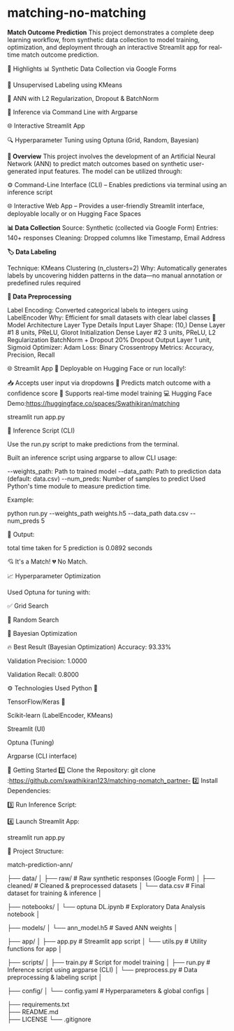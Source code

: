 # matching-no-matching

**Match Outcome Prediction**
This project demonstrates a complete deep learning workflow, from synthetic data collection to model training, optimization, and deployment through an interactive Streamlit app for real-time match outcome prediction.

📌 Highlights
📊 Synthetic Data Collection via Google Forms

🧠 Unsupervised Labeling using KMeans

🔐 ANN with L2 Regularization, Dropout & BatchNorm

🧪 Inference via Command Line with Argparse

🌐 Interactive Streamlit App

🔍 Hyperparameter Tuning using Optuna (Grid, Random, Bayesian)

**🎯 Overview**
This project involves the development of an Artificial Neural Network (ANN) to predict match outcomes based on synthetic user-generated input features. The model can be utilized through:

⚙ Command-Line Interface (CLI) – Enables predictions via terminal using an inference script

🌐 Interactive Web App – Provides a user-friendly Streamlit interface, deployable locally or on Hugging Face Spaces

**📊 Data Collection**
Source: Synthetic (collected via Google Form)
Entries: 140+ responses
Cleaning: Dropped columns like Timestamp, Email Address

**🏷 Data Labeling**

Technique: KMeans Clustering (n_clusters=2)
Why: Automatically generates labels by uncovering hidden patterns in the data—no manual annotation or predefined rules required

**🔧 Data Preprocessing**

Label Encoding: Converted categorical labels to integers using LabelEncoder
Why: Efficient for small datasets with clear label classes
🧠 Model Architecture
Layer Type	Details
Input Layer	Shape: (10,)
Dense Layer #1	8 units, PReLU, Glorot Initialization
Dense Layer #2	3 units, PReLU, L2 Regularization
BatchNorm + Dropout	20% Dropout
Output Layer	1 unit, Sigmoid
Optimizer: Adam
Loss: Binary Crossentropy
Metrics: Accuracy, Precision, Recall

🌐 Streamlit App
🚀 Deployable on Hugging Face or run locally!:

📥 Accepts user input via dropdowns
🔮 Predicts match outcome with a confidence score
🧠 Supports real-time model training
💻 Hugging Face Demo:https://huggingface.co/spaces/Swathikiran/matching

streamlit run app.py

🧪 Inference Script (CLI)

Use the run.py script to make predictions from the terminal.


Built an inference script using argparse to allow CLI usage:


--weights_path: Path to trained model
--data_path: Path to prediction data (default: data.csv)
--num_preds: Number of samples to predict
Used Python's time module to measure prediction time.

Example:

python run.py --weights_path weights.h5 --data_path data.csv --num_preds 5

🧠 Output:

total time taken for 5 prediction is 0.0892 seconds

💘 It's a Match!
💔 No Match.

📈 Hyperparameter Optimization

Used Optuna for tuning with:

✅ Grid Search

🎲 Random Search

🔁 Bayesian Optimization

🔥 Best Result (Bayesian Optimization)
Accuracy: 93.33%

Validation Precision: 1.0000

Validation Recall: 0.8000

⚙ Technologies Used
Python 🐍

TensorFlow/Keras 🧠

Scikit-learn (LabelEncoder, KMeans)

Streamlit (UI)

Optuna (Tuning)

Argparse (CLI interface)

🚀 Getting Started
1️⃣ Clone the Repository:
git clone :https://github.com/swathikiran123/matching-nomatch_partner-
2️⃣ Install Dependencies:

3️⃣ Run Inference Script:

4️⃣ Launch Streamlit App:

streamlit run app.py

📂 Project Structure:

match-prediction-ann/

├── data/
│   ├── raw/                 # Raw synthetic responses (Google Form)
│   ├── cleaned/             # Cleaned & preprocessed datasets
│   └── data.csv            # Final dataset for training & inference
│

├── notebooks/
│   └── optuna DL.ipynb           # Exploratory Data Analysis notebook
│

├── models/
│   └── ann_model.h5        # Saved ANN weights
│

├── app/
│   ├── app.py             # Streamlit app script
│   └── utils.py           # Utility functions for app
│

├── scripts/
│   ├── train.py          # Script for model training
│   ├── run.py            # Inference script using argparse (CLI)
│   └── preprocess.py     # Data preprocessing & labeling script
│

├── config/
│   └── config.yaml       # Hyperparameters & global configs
│

├── requirements.txt     
├── README.md           
├── LICENSE
└── .gitignore

